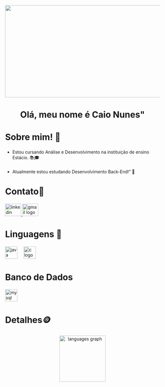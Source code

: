 ###

<div align="center">
  <img width="1000" height="300" src="https://www.bing.com/th/id/OGC.35f5911b6761ecd292e0ee9b8596b69f?pid=1.7&rurl=https%3a%2f%2fcdna.artstation.com%2fp%2fassets%2fimages%2fimages%2f028%2f102%2f058%2foriginal%2fpixel-jeff-matrix-s.gif%3f1593487263&ehk=wecrDtYEC2f6vf4OxT20jxKob709Q37utOLpqoVdGDY%3d"  />
</div>

###

<h1 align="center">Olá, meu nome é Caio Nunes"</h1>

###

<h1 align="left">Sobre mim! 🙂</h1>

###

 * <p align="left">Estou cursando Análise e Desenvolvimento na instituição de ensino Estácio. 📚🎓</p>

###

* <p align="left">Atualmente estou estudando Desenvolvimento Back-End!” 🚀</p>

###

<h5 align="left"></h5>

###

<h1 align="left">Contato📲</h1>

###

<div align="left">
  <a href="www.linkedin.com/in/caio-nunes-3591392b9](https://www.linkedin.com/in/caio-nunes-3591392b9/?original_referer=https%3A%2F%2Fwww%2Ebing%2Ecom%2F&originalSubdomain=br)" target="_blank">
    <img src="https://raw.githubusercontent.com/maurodesouza/profile-readme-generator/master/src/assets/icons/social/linkedin/default.svg" width="52" height="40" alt="linkedin logo"  />
  </a>
  <a href="caiongomes@gmail.com" target="_blank">
    <img src="https://raw.githubusercontent.com/maurodesouza/profile-readme-generator/master/src/assets/icons/social/gmail/default.svg" width="52" height="40" alt="gmail logo"  />
  </a>
</div>

###

<h1 align="left">Linguagens 📔</h1>

###

<div align="left">
  <img src="https://cdn.jsdelivr.net/gh/devicons/devicon/icons/java/java-original.svg" height="40" alt="java logo"  />
  <img width="12" />
  <img src="https://cdn.jsdelivr.net/gh/devicons/devicon/icons/c/c-original.svg" height="40" alt="c logo"  />
</div>

###

<h1 align="left">Banco de Dados</h1>

###

<div align="left">
  <img src="https://cdn.jsdelivr.net/gh/devicons/devicon/icons/mysql/mysql-original-wordmark.svg" height="40" alt="mysql logo"  />
</div>

###

<h1 align="left">Detalhes🪙</h1>

###

<div align="center">
  <img src="https://github-readme-stats.vercel.app/api/top-langs?username=CaioNunesGomesF&locale=en&hide_title=false&layout=compact&card_width=320&langs_count=2&theme=shades-of-purple&hide_border=true&order=2" height="150" alt="languages graph"  />
</div>

